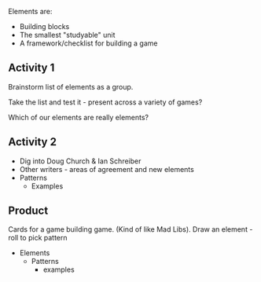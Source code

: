 Elements are:
* Building blocks
* The smallest "studyable" unit
* A framework/checklist for building a game

## Activity 1

Brainstorm list of elements as a group.

Take the list and test it - present across a variety of games?

Which of our elements are really elements?

## Activity 2

* Dig into Doug Church & Ian Schreiber
* Other writers - areas of agreement and new elements
* Patterns
  - Examples

## Product

Cards for a game building game. (Kind of like Mad Libs).
Draw an element - roll to pick pattern

* Elements
  - Patterns 
    - examples
